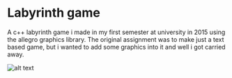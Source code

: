 # Labyrinth game
A c++ labyrinth game i made in my first semester at university in 2015 using the allegro graphics library. The original assignment was to make just a text based game, but i wanted to add some graphics into it and well i got carried away.

![alt text](https://lh3.googleusercontent.com/pfqLB69OxMPd94RBPCO4Bjk_oXvY2tE6x8-gEGHfWpl2R_KB9qQYfohR_5ZUkKjuxX8wqJZdUwx3UcqguWYZHSo4fYVb84fe7WGM0JuytqJiiQzv0aaecrJmKrzI-v4DhKxRbpqkEgz3ItBHM5-Iw8OLGr15p8YkYLglO97dBfa4vgYtNSioSxblx2enkkQNVDHn4j0UELkPsx5cC6v0uIPlKV6TIhC8jo6l6U5KhKjL86rwJf2vLoO5T2Yv7yhErwi9dNVUYYoA2x5sGdps0u7A8fMWBH6G2H75XepVq5EkXCarVAIb2AnbCdGd6oqfhAzdXQbHKuYyETINLbP_AChLmHmScjjIPC1kO965oteFzBs1C0eHh4hKnXqxR0ZLcVqa9fEWT2btVPJ22-KjznN2uLbMGLNcwe7iOIMETM2w_jrSX6edTpENZabuDaF7l1ttxShJ4mKCg7PU2y8N2o4vlnHfXNj-hdniAwM__FcsJJ_xOApYJzIRKggkuuBbauOvnvB6yak8RxgjOCWr4g7-67mApPslVyKvmMvsQ6anFfDLJarQ0QZLYoNO6dYZuREsI5zeDtwHC2Kb-7SUY6cWYSFzOT4-sRn1ljmw80vCPbsE4qhBuKHi1lW4nsTLWo9I1fUHBINEQDWA-rglQhodwJ42coY=s354-no)
